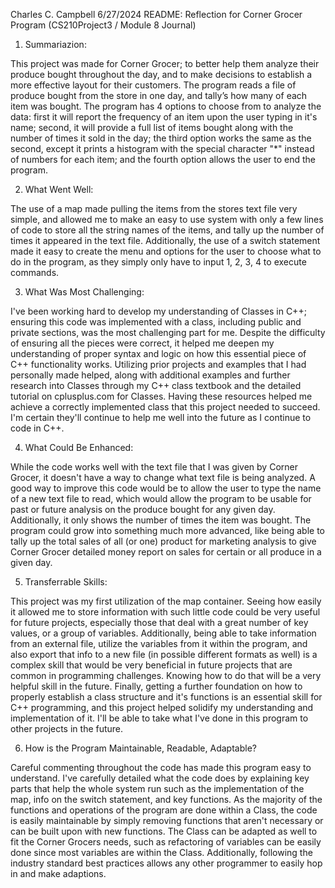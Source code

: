 Charles C. Campbell
6/27/2024
README: Reflection for Corner Grocer Program (CS210Project3 / Module 8 Journal)

1. Summariazion:

This project was made for Corner Grocer; to better help them analyze their produce bought throughout the day, and to make decisions to establish a more effective layout for their customers. The program reads a file of produce bought from the store in one day, and tally’s how many of each item was bought. The program has 4 options to choose from to analyze the data: first it will report the frequency of an item upon the user typing in it's name; second, it will provide a full list of items bought along with the number of times it sold in the day; the third option works the same as the second, except it prints a histogram with the special character "*" instead of numbers for each item; and the fourth option allows the user to end the program.

2. What Went Well:

The use of a map made pulling the items from the stores text file very simple, and allowed me to make an easy to use system with only a few lines of code to store all the string names of the items, and tally up the number of times it appeared in the text file. Additionally, the use of a switch statement made it easy to create the menu and options for the user to choose what to do in the program, as they simply only have to input 1, 2, 3, 4 to execute commands.

3. What Was Most Challenging:

I've been working hard to develop my understanding of Classes in C++; ensuring this code was implemented with a class, including public and private sections, was the most challenging part for me. Despite the difficulty of ensuring all the pieces were correct, it helped me deepen my understanding of proper syntax and logic on how this essential piece of C++ functionality works. Utilizing prior projects and examples that I had personally made helped, along with additional examples and further research into Classes through my C++ class textbook and the detailed tutorial on cplusplus.com for Classes. Having these resources helped me achieve a correctly implemented class that this project needed to succeed. I'm certain they'll continue to help me well into the future as I continue to code in C++.

4. What Could Be Enhanced:

While the code works well with the text file that I was given by Corner Grocer, it doesn't have a way to change what text file is being analyzed. A good way to improve this code would be to allow the user to type the name of a new text file to read, which would allow the program to be usable for past or future analysis on the produce bought for any given day. Additionally, it only shows the number of times the item was bought. The program could grow into something much more advanced, like being able to tally up the total sales of all (or one) product for marketing analysis to give Corner Grocer detailed money report on sales for certain or all produce in a given day.

5. Transferrable Skills:

This project was my first utilization of the map container. Seeing how easily it allowed me to store information with such little code could be very useful for future projects, especially those that deal with a great number of key values, or a group of variables. Additionally, being able to take information from an external file, utilize the variables from it within the program, and also export that info to a new file (in possible different formats as well) is a complex skill that would be very beneficial in future projects that are common in programming challenges. Knowing how to do that will be a very helpful skill in the future. Finally, getting a further foundation on how to properly establish a class structure and it's functions is an essential skill for C++ programming, and this project helped solidify my understanding and implementation of it. I'll be able to take what I've done in this program to other projects in the future.

6. How is the Program Maintainable, Readable, Adaptable?

Careful commenting throughout the code has made this program easy to understand. I've carefully detailed what the code does by explaining key parts that help the whole system run such as the implementation of the map, info on the switch statement, and key functions. As the majority of the functions and operations of the program are done within a Class, the code is easily maintainable by simply removing functions that aren't necessary or can be built upon with new functions. The Class can be adapted as well to fit the Corner Grocers needs, such as refactoring of variables can be easily done since most variables are within the Class. Additionally, following the industry standard best practices allows any other programmer to easily hop in and make adaptions.
